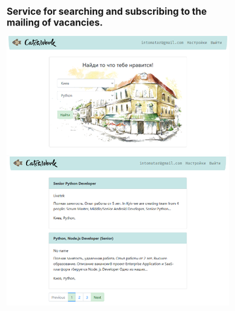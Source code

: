 Service for searching and subscribing to the mailing of vacancies.
---
![alt text](https://github.com/int0matar/int0matar/blob/main/image/s1.png)
![alt text](https://github.com/int0matar/int0matar/blob/main/image/s2.png)

